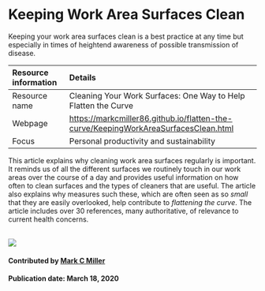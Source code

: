 # Keeping Work Area Surfaces Clean

Keeping your work area surfaces clean is a best practice at any time but especially in times
of heightend awareness of possible transmission of disease.

Resource information | Details 
:--- | :--- 
Resource name  | Cleaning Your Work Surfaces: One Way to Help Flatten the Curve
Webpage | https://markcmiller86.github.io/flatten-the-curve/KeepingWorkAreaSurfacesClean.html
Focus | Personal productivity and sustainability

This article explains why cleaning work area surfaces regularly is important. It reminds us
of all the different surfaces we routinely touch in our work areas over the course of a day
and provides useful information on how often to clean surfaces and the types of cleaners that
are useful. The article also explains why measures such these, which are often seen as so *small* that they
are easily overlooked, help contribute to *flattening the curve*. The article includes over
30 references, many authoritative, of relevance to current health concerns.

<br>

<img src='https://github.com/betterscientificsoftware/images/raw/master/Blog_0320_COVID19_greyB.png' class='page' />

#### Contributed by [Mark C Miller](https://github.com/markcmiller86 "Mark C Miller's GitHub Profile")

#### Publication date: March 18, 2020

<!---
Publish: no
RSS update: 2020-03-18
Categories: skills
Topics: personal productivity and sustainability
Tags: bssw-blog-article
--->
